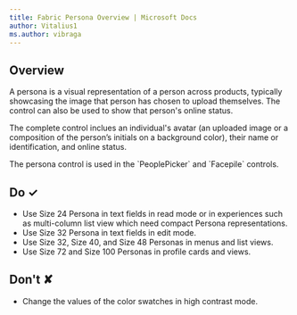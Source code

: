 ```yaml
---
title: Fabric Persona Overview | Microsoft Docs
author: Vitalius1
ms.author: vibraga
---
```


## Overview
A persona is a visual representation of a person across products, typically showcasing the image that person has chosen to upload themselves. The control can also be used to show that person&#39;s online status. 
 
 
The complete control inclues an individual&#39;s avatar (an uploaded image or a composition of the person’s initials on a background color), their name or identification, and online status. 
 
 
The persona control is used in the &#x60;PeoplePicker&#x60; and &#x60;Facepile&#x60; controls. 



## Do &#10003;
- Use Size 24 Persona in text fields in read mode or in experiences such as multi-column list view which need compact Persona representations.
- Use Size 32 Persona in text fields in edit mode.
- Use Size 32, Size 40, and Size 48 Personas in menus and list views.
- Use Size 72 and Size 100 Personas in profile cards and views.


## Don't &#10008;
- Change the values of the color swatches in high contrast mode.
